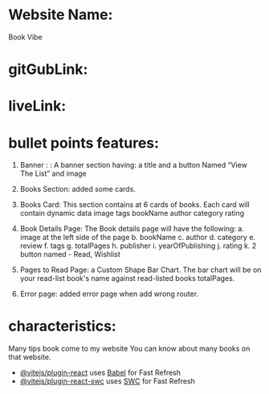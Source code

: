 # Website Name: 
Book Vibe

# gitGubLink:

# liveLink:

# bullet points features:
1. Banner : : A banner section having: a title and a button Named “View The
List” and image
2. Books Section: added some cards.
3. Books Card: This section contains at  6 cards of books. Each card will contain dynamic data image tags bookName author category rating  

4. Book Details Page: The Book details page will
have the following:
a. image at the left side of the page
b. bookName
c. author
d. category
e. review
f. tags
g. totalPages
h. publisher
i. yearOfPublishing
j. rating
k. 2 button named - Read, Wishlist
5. Pages to Read Page:  a Custom Shape Bar Chart.
The bar chart will be on your read-list book's name against read-listed
books totalPages.
6. Error page: added error page when add wrong router.
# characteristics:
Many tips book come to my website
You can know about many books on that website.



- [@vitejs/plugin-react](https://github.com/vitejs/vite-plugin-react/blob/main/packages/plugin-react/README.md) uses [Babel](https://babeljs.io/) for Fast Refresh
- [@vitejs/plugin-react-swc](https://github.com/vitejs/vite-plugin-react-swc) uses [SWC](https://swc.rs/) for Fast Refresh
